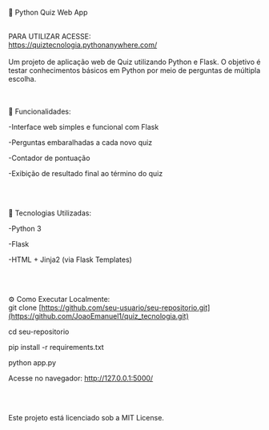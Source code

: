 🧠 Python Quiz Web App <br/><br/>

PARA UTILIZAR ACESSE: <br/>
https://quiztecnologia.pythonanywhere.com/ 
<br/><br/>
Um projeto de aplicação web de Quiz utilizando Python e Flask. O objetivo é testar conhecimentos básicos em Python por meio de perguntas de múltipla escolha. <br/><br/> <br/>

🚀 Funcionalidades:  <br/>

-Interface web simples e funcional com Flask

-Perguntas embaralhadas a cada novo quiz

-Contador de pontuação

-Exibição de resultado final ao término do quiz  

<br/><br/>


🧪 Tecnologias Utilizadas:  <br/>

-Python 3

-Flask

-HTML + Jinja2 (via Flask Templates)

<br/><br/>


⚙️ Como Executar Localmente:<br/>
git clone [https://github.com/seu-usuario/seu-repositorio.git](https://github.com/JoaoEmanuel1/quiz_tecnologia.git)

cd seu-repositorio

pip install -r requirements.txt

python app.py

Acesse no navegador: http://127.0.0.1:5000/

<br/><br/>

Este projeto está licenciado sob a MIT License.
